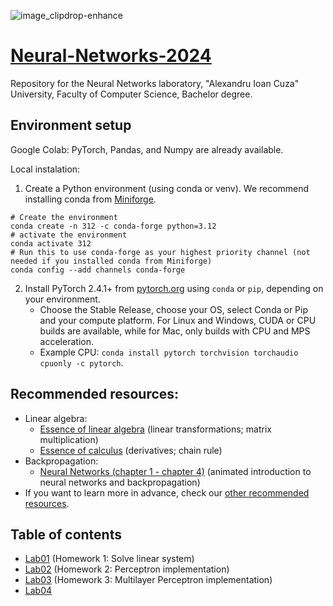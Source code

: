 ![image_clipdrop-enhance](https://github.com/Tensor-Reloaded/Advanced-Topics-in-Neural-Networks-Template-2023/assets/8055539/5965f7aa-34ad-4899-b2af-be3cc084cb96)

# [Neural-Networks-2024](https://sites.google.com/view/rbenchea/neural-networks)

Repository for the Neural Networks laboratory, "Alexandru Ioan Cuza" University, Faculty of Computer Science, Bachelor degree.

## Environment setup

Google Colab: PyTorch, Pandas, and Numpy are already available.  

Local instalation: 
1. Create a Python environment (using conda or venv). We recommend installing conda from [Miniforge](https://github.com/conda-forge/miniforge).
```
# Create the environment
conda create -n 312 -c conda-forge python=3.12
# activate the environment
conda activate 312
# Run this to use conda-forge as your highest priority channel (not needed if you installed conda from Miniforge)
conda config --add channels conda-forge
```
2. Install PyTorch 2.4.1+ from [pytorch.org](https://pytorch.org/get-started/locally/) using `conda` or `pip`, depending on your environment. 
    * Choose the Stable Release, choose your OS, select Conda or Pip and your compute platform. For Linux and Windows, CUDA or CPU builds are available, while for Mac, only builds with CPU and MPS acceleration.
    * Example CPU: ```conda install pytorch torchvision torchaudio cpuonly -c pytorch```.


## Recommended resources:

- Linear algebra:
   * [Essence of linear algebra](https://www.youtube.com/playlist?list=PLZHQObOWTQDPD3MizzM2xVFitgF8hE_ab) (linear transformations; matrix multiplication)
   * [Essence of calculus](https://www.youtube.com/playlist?list=PLZHQObOWTQDMsr9K-rj53DwVRMYO3t5Yr) (derivatives; chain rule)
- Backpropagation:
   * [Neural Networks (chapter 1 - chapter 4)](https://www.youtube.com/playlist?list=PLZHQObOWTQDNU6R1_67000Dx_ZCJB-3pi) (animated introduction to neural networks and backpropagation)
- If you want to learn more in advance, check our [other recommended resources](https://github.com/Tensor-Reloaded/Advanced-Topics-in-Neural-Networks-Template-2024/blob/main/Resources.md).

## Table of contents

* [Lab01](./Lab01) (Homework 1: Solve linear system)
* [Lab02](./Lab02) (Homework 2: Perceptron implementation)
* [Lab03](./Lab03) (Homework 3: Multilayer Perceptron implementation)
* [Lab04](./Lab04)


